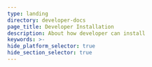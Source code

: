 ```yaml
---
type: landing
directory: developer-docs
page_title: Developer Installation
description: About how developer can install
keywords: >-
hide_platform_selector: true
hide_section_selector: true
---
```


